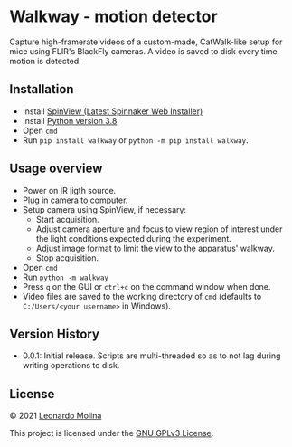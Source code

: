 # Walkway - motion detector

Capture high-framerate videos of a custom-made, CatWalk-like setup for mice using FLIR's BlackFly cameras.
A video is saved to disk every time motion is detected.

## Installation
* Install [SpinView (Latest Spinnaker Web Installer)][SpinView]
* Install [Python version 3.8][Python38]
* Open `cmd`
* Run `pip install walkway` or `python -m pip install walkway`.

## Usage overview
* Power on IR ligth source.
* Plug in camera to computer.
* Setup camera using SpinView, if necessary:
	- Start acquisition.
	- Adjust camera aperture and focus to view region of interest under the light conditions expected during the experiment.
	- Adjust image format to limit the view to the apparatus' walkway.
	- Stop acquisition.
* Open `cmd`
* Run `python -m walkway`
* Press `q` on the GUI or `ctrl+c` on the command window when done.
* Video files are saved to the working directory of `cmd` (defaults to `C:/Users/<your username>` in Windows).


## Version History
* 0.0.1: Initial release. Scripts are multi-threaded so as to not lag during writing operations to disk.


## License
© 2021 [Leonardo Molina][HOME]

This project is licensed under the [GNU GPLv3 License][LICENSE].

[HOME]: https://github.com/leomol
[LICENSE]: https://github.com/leomol/walkway/blob/master/LICENSE
[SpinView]: https://www.flir.ca/products/spinnaker-sdk/
[Python38]: https://www.python.org/downloads/